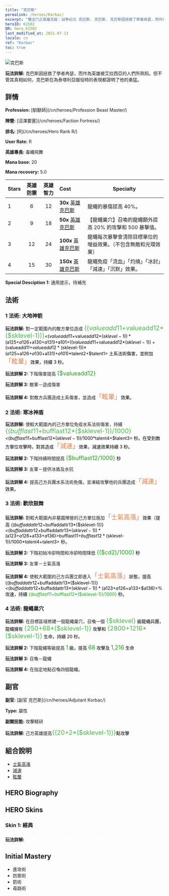 ```yaml
---
title: "克巴斯"
permalink: /heroes/Korbac/
excerpt: "魔法门之英雄无敌：战争纪元 克巴斯. 克巴斯. 克巴斯因拯救了學者冉瑟，而作為英雄被艾拉西亞的人們所熟知。但不管其真相如何，克巴斯在為泰塔利亞服役時的表現都證明了他的勇猛。"
heroID: 61502
QR: hero_61502
last_modified_at: 2021-07-13
locale: cn
ref: "Korbac"
toc: true
---
```

  ![克巴斯](/images/h/h_Korbac.jpg)

 **玩法詳解:** 克巴斯因拯救了學者冉瑟，而作為英雄被艾拉西亞的人們所熟知。但不管其真相如何，克巴斯在為泰塔利亞服役時的表現都證明了他的勇猛。
## 詳情
 **Profession:**  [馴獸師](/cn/heroes/Profession Beast Master/)

 **陣營:** [沼澤要塞](/cn/heroes/Faction Fortress/)

 **排名:** [R](/cn/heroes/Hero Rank R/)

 **User Rate:** R

 **英雄專長:** 毒蠅飛舞

 **Mana base:** 20

 **Mana recovery:** 5.0


  | Stars | 英雄防禦 | 英雄智力 | Cost |     Specialty     |
  |---------|:---------------:|:---------------:|:--|--------------------|
  |    1    | 6 | 12 | **30x** [英雄克巴斯](/cn/Items/her_394/) | 龍蠅的暴傷提高 40%。 |
  |    2    | 9 | 18 | **50x** [英雄克巴斯](/cn/Items/her_394/) | 【龍蠅巢穴】召喚的龍蠅額外提高 20% 的攻擊和 500 暴擊值。 |
  |    3    | 12 | 24 | **100x** [英雄克巴斯](/cn/Items/her_394/) | 龍蠅每次暴擊會清除目標單位的增益效果。（不包含無敵和光環效果） |
  |    4    | 15 | 30 | **150x** [英雄克巴斯](/cn/Items/her_394/) | 龍蠅免疫「流血」「灼燒」「冰封」「減速」「沉默」效果。 |

 **Special Desciption 1:** 通用提示，待補充

## 法術
### 1 法術: 大地神箭
 **玩法詳解:** 對一定範圍內的敵方單位造成 <span style="color: #48b946;font-size:20px">{($valueadd11+$valueadd12*($sklevel-1))}</span><span style="color: black"><($valueadd11+$valueadd12*($sklevel-1))*($a125+$a126+$a130+$a131)+$a101+(($valueadd11+$valueadd12*($sklevel-1))+($valueadd11+$valueadd12*($sklevel-1))*($a125+$a126+$a130+$a131)+$a101)*$talent2+$talent1> 土系法術傷害，並附加<span style="color: #e07c44;font-size:20px">「眩暈」</span><span style="color: black">效果，持續 3 秒。

 **玩法詳解 2:** 下階傷害提高 <span style="color: #1ca216;font-size:18px">{$valueadd12}</span><span style="color: black">

 **玩法詳解 3:** 敵軍－造成傷害

 **玩法詳解 4:** 對敵方兵團造成土系傷害，並造成<span style="color: #e07c44;font-size:20px">「眩暈」</span><span style="color: black">效果。

### 2 法術: 寒冰神盾
 **玩法詳解:** 使較大範圍內的己方單位免疫水系法術傷害，持續 <span style="color: #48b946;font-size:20px">{($bufflast11+$bufflast12*($sklevel-1))/1000}</span><span style="color: black"><($bufflast11+$bufflast12*($sklevel-1))/1000*$talent4+$talent3> 秒。在受到敵方單位攻擊時，對其造成<span style="color: #e07c44;font-size:20px">「減速」</span><span style="color: black">效果，減速效果持續 3 秒。

 **玩法詳解 2:** 下階持續時間提高 <span style="color: #1ca216;font-size:18px">{$bufflast12/1000}</span><span style="color: black"> 秒

 **玩法詳解 3:** 友軍－提供冰盾及水抗

 **玩法詳解 4:** 提高己方兵團水系法術免傷，並凍結攻擊他的兵團造成<span style="color: #e07c44;font-size:20px">「減速」</span><span style="color: black">效果。

### 3 法術: 歡欣鼓舞
 **玩法詳解:** 對較大範圍內非墓園陣營的己方單位施加<span style="color: #e07c44;font-size:20px">「士氣高漲」</span><span style="color: black">效果（提高 {($buffaddattr12+$buffaddattr13*($sklevel-1))}<($buffaddattr12+$buffaddattr13*($sklevel-1))*($a123+$a126+$a133+$a136)>% 攻速），持續 <span style="color: #48b946;font-size:20px">{($bufflast11+$bufflast12*($sklevel-1))/1000}</span><span style="color: black"><($bufflast11+$bufflast12*($sklevel-1))/1000*$talent4+$talent3> 秒。

 **玩法詳解 2:** 下階初始冷卻時間和冷卻時間降低 <span style="color: #1ca216;font-size:18px">{($cd2)/1000}</span><span style="color: black"> 秒

 **玩法詳解 3:** 友軍－士氣高漲

 **玩法詳解 4:** 使較大範圍的己方兵團立即進入<span style="color: #e07c44;font-size:20px">「士氣高漲」</span><span style="color: black">狀態，提高 {($buffaddattr12+$buffaddattr13*($sklevel-1))}<($buffaddattr12+$buffaddattr13*($sklevel-1))*($a123+$a126+$a133+$a136)>% 攻速，持續 <span style="color: #1ca216">{($bufflast11+$bufflast12*($sklevel-1))/1000}</span><span style="color: black"> 秒。

### 4 法術: 龍蠅巢穴
 **玩法詳解:** 在目標區域修建一個龍蠅巢穴，召喚一個 <span style="color: #48b946;font-size:20px">{$sklevel}</span><span style="color: black"> 級龍蠅兵團，龍蠅擁有 <span style="color: #48b946;font-size:20px">{250+68*($sklevel-1)}</span><span style="color: black"> 攻擊和 <span style="color: #48b946;font-size:20px">{2800+1216*($sklevel-1)}</span><span style="color: black"> 生命，持續 20 秒。

 **玩法詳解 2:** 下階龍蠅等級提高 <span style="color: #1ca216;font-size:18px">1</span><span style="color: black"> 級，提高 <span style="color: #1ca216;font-size:18px">68</span><span style="color: black"> 攻擊及 <span style="color: #1ca216;font-size:18px">1,216</span><span style="color: black"> 生命

 **玩法詳解 3:** 召喚－龍蠅

 **玩法詳解 4:** 在指定地點召喚四個龍蠅。


## 副官

 **副官:**  [副官 克巴斯](/cn/heroes/Adjutant Korbac/) 

 **Type:**  屬性 

 **副關技能:**  攻擊精研 

 **玩法詳解:** 己方英雄提高<span style="color: #48b946;font-size:20px">{(20+2*($sklevel-1))}</span><span style="color: black">點攻擊

## 組合說明

* [士氣高漲](/cn/combination/士氣高漲/) 
* [減速](/cn/combination/減速/) 
* [眩暈](/cn/combination/眩暈/) 

## HERO Biography

## HERO Skins
### Skin 1: **經典**

 **玩法詳解:** <span style="color: #ffffff;font-size:20px">在戰爭佔據上峰，才能用實力證明存在的意義。</span>



## Initial Mastery
   - 進攻術
   - 防禦術
   - 箭術
   - 尋路術
